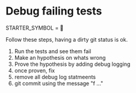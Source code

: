 # Debug failing tests

STARTER_SYMBOL = 🤔

Follow these steps, having a dirty git status is ok.
1. Run the tests and see them fail
2. Make an hypothesis on whats wrong
3. Prove the hypothesis by adding debug logging
4. once proven, fix
5. remove all debug log statmeents
6. git commit using the message "f ..."
